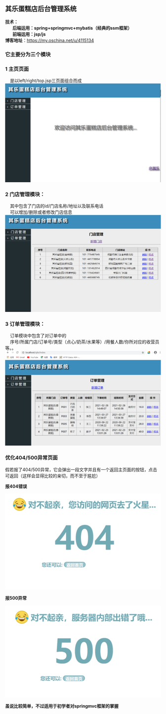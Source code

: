 ## 其乐蛋糕店后台管理系统
**技术：**  
&nbsp;&nbsp;&nbsp;&nbsp;&nbsp;&nbsp;**后端运用：spring+springmvc+mybatis（经典的ssm框架）**  
&nbsp;&nbsp;&nbsp;&nbsp;&nbsp;&nbsp;**前端运用：jsp/js**    
**博客地址**：https://my.oschina.net/u/4115134  

### 它主要分为三个模块
### 1 主页页面
&nbsp;&nbsp;&nbsp;&nbsp;是以left/right/top.jsp三页面组合而成  
![主页](https://github.com/XINGGou/qile/blob/master/image/745.png)

### 2  门店管理模块：  
&nbsp;&nbsp;&nbsp;&nbsp;其中包含了门店的id/门店名称/地址以及联系电话  
&nbsp;&nbsp;&nbsp;&nbsp;可以增加/删除或者修改门店信息  
![门店](https://github.com/XINGGou/qile/blob/master/image/00.png)  

### 3 订单管理模块：  
&nbsp;&nbsp;&nbsp;&nbsp;订单模块中包含了对订单中的  
&nbsp;&nbsp;&nbsp;&nbsp;序号/所属门店/订单号/类型（点心/奶茶/水果等）/用餐人数/你所对应的收营员等。。
![订单](https://github.com/XINGGou/qile/blob/master/image/726.png)  
  
### 优化404/500异常页面
假若报了404/500异常，它会弹出一段文字并且有一个返回主页面的按钮，点击可返回（这样会显得比较的亲切，而不至于尴尬）  

**报404错误**

![订单](https://github.com/XINGGou/qile/blob/master/image/404.png)

**报500异常**

![订单](https://github.com/XINGGou/qile/blob/master/image/500.png)

**虽说比较简单，不过适用于初学者对springmvc框架的掌握**
